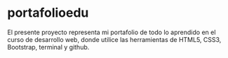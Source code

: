 # portafolioedu
El presente proyecto representa mi portafolio de todo lo aprendido en el curso de desarrollo web, donde utilice las herramientas de HTML5, CSS3, Bootstrap, terminal y github.
